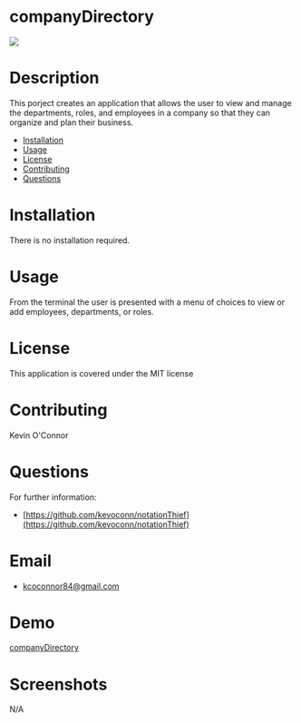 # companyDirectory

<img src="https://img.shields.io/badge/license-MIT-green.svg">

# Description
This porject creates an application that allows the user to view and manage the departments, roles, and employees in a company
so that they can organize and plan their business.

  * [Installation](#installation)
  * [Usage](#usage)
  * [License](#license)
  * [Contributing](#contributing)
  * [Questions](#questions)
# Installation
There is no installation required.
# Usage
From the terminal the user is presented with a menu of choices to view or add employees, departments, or roles. 
# License
This application is covered under the MIT license
# Contributing
Kevin O'Connor
# Questions 
For further information:
  * [https://github.com/kevoconn/notationThief](https://github.com/kevoconn/notationThief)
# Email
  * kcoconnor84@gmail.com
# Demo
[companyDirectory](https://watch.screencastify.com/v/KAzoAlZFpzJpzduskIDn)
# Screenshots
N/A

